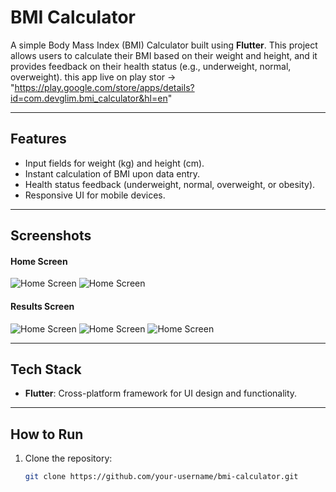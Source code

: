 # BMI Calculator

A simple Body Mass Index (BMI) Calculator built using **Flutter**. This project allows users to calculate their BMI based on their weight and height, and it provides feedback on their health status (e.g., underweight, normal, overweight). this app live on play stor      ->       "https://play.google.com/store/apps/details?id=com.devglim.bmi_calculator&hl=en"

---

## Features

- Input fields for weight (kg) and height (cm).
- Instant calculation of BMI upon data entry.
- Health status feedback (underweight, normal, overweight, or obesity).
- Responsive UI for mobile devices.

---

## Screenshots

#### Home Screen
![Home Screen](bmi1.jpeg)
![Home Screen](bmi2.jpeg)
#### Results Screen
![Home Screen](bmi3.jpeg)
![Home Screen](bmi4.jpeg)
![Home Screen](bmi5.jpeg)

---

## Tech Stack

- **Flutter**: Cross-platform framework for UI design and functionality.

---

## How to Run

1. Clone the repository:  
   ```bash
   git clone https://github.com/your-username/bmi-calculator.git

